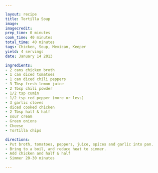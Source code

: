```yaml
---

layout: recipe
title: Tortilla Soup
image:
imagecredit:
prep_time: 0 minutes
cook_time: 40 minutes
total_time: 40 minutes
tags: Chicken, Soup, Mexican, Keeper
yield: 4 servings
date: January 14 2013 

ingredients:
- 2 cans chicken broth
- 1 can diced tomatoes
- 1 can diced chili peppers
- 3 Tbsp fresh lemon juice
- 2 Tbsp chili powder
- 1/2 tsp cumin
- 1/2 tsp red pepper (more or less)
- 3 garlic cloves
- diced cooked chicken
- 2 Tbsp half & half
- sour cream 
- Green onions
- Cheese
- Tortilla chips

directions:
- Put broth, tomatoes, peppers, juice, spices and garlic into pan.
- Bring to a boil, and reduce heat to simmer.
- Add chicken and half & half
- Simmer 20-30 minutes

---
```

